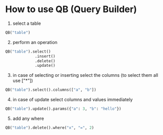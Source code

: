 # How to use QB (Query Builder)

1. select a table

```python
QB("table")
```

2. perform an operation

```python
QB("table").select()
             .insert()
             .delete()
             .update()
```

3. in case of selecting or inserting select the columns (to select them all use ["*"])

```python
QB("table").select().columns(["a", "b"])
```

4. in case of update select columns and values immediately

```python
QB("table").update().params({"a": 3, "b": "hello"})
```

5. add any where

```python
QB("table").delete().where("x", "=", 2)
```
